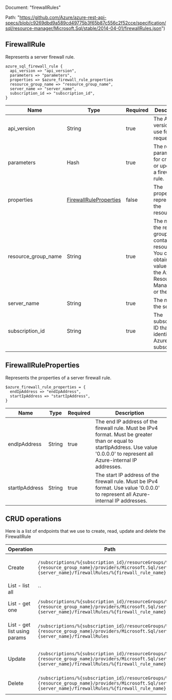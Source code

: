 Document: "firewallRules"


Path: "https://github.com/Azure/azure-rest-api-specs/blob/c9269dbd9a589cd49775b3f65b87c556c2f52cce/specification/sql/resource-manager/Microsoft.Sql/stable/2014-04-01/firewallRules.json")

## FirewallRule

Represents a server firewall rule.

```puppet
azure_sql_firewall_rule {
  api_version => "api_version",
  parameters => "parameters",
  properties => $azure_firewall_rule_properties
  resource_group_name => "resource_group_name",
  server_name => "server_name",
  subscription_id => "subscription_id",
}
```

| Name        | Type           | Required       | Description       |
| ------------- | ------------- | ------------- | ------------- |
|api_version | String | true | The API version to use for the request. |
|parameters | Hash | true | The required parameters for creating or updating a firewall rule. |
|properties | [FirewallRuleProperties](#firewallruleproperties) | false | The properties representing the resource. |
|resource_group_name | String | true | The name of the resource group that contains the resource. You can obtain this value from the Azure Resource Manager API or the portal. |
|server_name | String | true | The name of the server. |
|subscription_id | String | true | The subscription ID that identifies an Azure subscription. |
        
## FirewallRuleProperties

Represents the properties of a server firewall rule.

```puppet
$azure_firewall_rule_properties = {
  endIpAddress => "endIpAddress",
  startIpAddress => "startIpAddress",
}
```

| Name        | Type           | Required       | Description       |
| ------------- | ------------- | ------------- | ------------- |
|endIpAddress | String | true | The end IP address of the firewall rule. Must be IPv4 format. Must be greater than or equal to startIpAddress. Use value '0.0.0.0' to represent all Azure-internal IP addresses. |
|startIpAddress | String | true | The start IP address of the firewall rule. Must be IPv4 format. Use value '0.0.0.0' to represent all Azure-internal IP addresses. |



## CRUD operations

Here is a list of endpoints that we use to create, read, update and delete the FirewallRule

| Operation | Path | Verb | Description | OperationID |
| ------------- | ------------- | ------------- | ------------- | ------------- |
|Create|`/subscriptions/%{subscription_id}/resourceGroups/%{resource_group_name}/providers/Microsoft.Sql/servers/%{server_name}/firewallRules/%{firewall_rule_name}`|Put|Creates or updates a firewall rule.|FirewallRules_CreateOrUpdate|
|List - list all|``||||
|List - get one|`/subscriptions/%{subscription_id}/resourceGroups/%{resource_group_name}/providers/Microsoft.Sql/servers/%{server_name}/firewallRules/%{firewall_rule_name}`|Get|Gets a firewall rule.|FirewallRules_Get|
|List - get list using params|`/subscriptions/%{subscription_id}/resourceGroups/%{resource_group_name}/providers/Microsoft.Sql/servers/%{server_name}/firewallRules`|Get|Returns a list of firewall rules.|FirewallRules_ListByServer|
|Update|`/subscriptions/%{subscription_id}/resourceGroups/%{resource_group_name}/providers/Microsoft.Sql/servers/%{server_name}/firewallRules/%{firewall_rule_name}`|Put|Creates or updates a firewall rule.|FirewallRules_CreateOrUpdate|
|Delete|`/subscriptions/%{subscription_id}/resourceGroups/%{resource_group_name}/providers/Microsoft.Sql/servers/%{server_name}/firewallRules/%{firewall_rule_name}`|Delete|Deletes a firewall rule.|FirewallRules_Delete|
